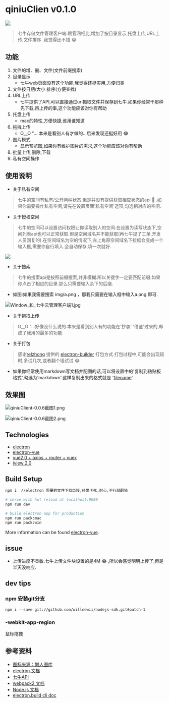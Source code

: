 # qiniuClien v0.1.0
![](http://ou62js7ck.bkt.clouddn.com/niu_128.png)
> 七牛存储文件管理客户端.跟官网相比,增加了按目录显示,托盘上传,URL上传,文件排序 .我觉得还不错 😂

## 功能
1. 文件的增、删、文件(文件前缀搜索)
2. 目录显示
    - 七牛web页面没有这个功能,我觉得还挺实用,方便归类
3. 文件按日期/大小 排序(方便查找)
3. URL上传
    - 七牛提供了API,可以直接通过url抓取文件并保存到七牛.如果你经常干那种先下载,再上传的事,这个功能应该对你有帮助
4. 托盘上传
    - mac的特性,方便快捷,谁用谁知道
5. 拖拽上传
    - O__O "… 本来是看别人有才做的...后来发现还挺好用 😂
6. 图片模式
    - 显示预览图,如果你有维护图片的需求,这个功能应该对你有帮助
7. 批量上传,删除,下载
8. 私有空间操作

## 使用说明
- 关于私有空间
> 七牛的空间有私有/公开两种状态.但是并没有提供获取相应状态的api 🤣 .如果你需要操作私有空间,请先在设置页面'私有空间'选项,勾选相对应的空间.

- 关于授权空间
> 七牛的空间可以设置访问权限让你读取别人的空间.在设置为读写状态下,空间列表api也可以正常获取.但是空间域名并不能获取(再七牛提了工单,开发人员回复的).在空间域名为空的情况下,左上角原空间域名下拉框会变成一个输入框,需要你自行填入.会自动保存,填一次就好.

![](http://obfmtiyt5.bkt.clouddn.com/img/Window_%E5%92%8C_%E4%B8%83%E7%89%9B%E4%BA%91%E7%AE%A1%E7%90%86%E5%AE%A2%E6%88%B7%E7%AB%AF.jpg)

- 关于搜索
> 七牛的搜索api是按照前缀搜索,并非模糊.所以关键字一定要匹配前缀.如果你点击了相应的目录.那么只需要输入余下的后缀.
 - 如图:如果我需要搜索  img/a.png  ，那我只需要在输入框中输入a.png 即可.

 ![Window_和_七牛云管理客户端1.jpg](http://obfmtiyt5.bkt.clouddn.com/img/Window_%E5%92%8C_%E4%B8%83%E7%89%9B%E4%BA%91%E7%AE%A1%E7%90%86%E5%AE%A2%E6%88%B7%E7%AB%AF1.jpg)

- 关于拖拽上传
> O__O "…好像没什么说的.本来是看到别人有的功能在'抄袭' '借鉴'过来的,却成了我用的最多的功能.

- 关于打包
> 感谢[relzhong](https://github.com/relzhong) 提供的 [electron-builder](https://github.com/electron-userland/electron-builder) 打包方式.打包过程中,可能会出现超时,多试几次,或者翻个墙试试 😂

- 如果你经常使用markdown写文档并配图的话,可以将设置中的'复制到粘贴板格式',勾选为'markdown'.这样复制出来的格式就是 '[filename](url)'

## 效果图
![qiniuClient-0.0.6截图1.png](http://obfmtiyt5.bkt.clouddn.com/img%2FqiniuClient-0.0.6%E6%88%AA%E5%9B%BE1.png)

![qiniuClient-0.0.6截图2.png](http://obfmtiyt5.bkt.clouddn.com/img%2FqiniuClient-0.0.6%E6%88%AA%E5%9B%BE2.png)


## Technologies
- [electron](https://github.com/electron/electron)
- [electron-vue](https://github.com/SimulatedGREG/electron-vue)
- [vue2.0 + axios + router + vuex](https://github.com/vuejs/vue)
- [iview 2.0](https://github.com/iview/iview)

## Build Setup

``` bash
npm i  //electron 需要的文件下载巨慢,经常卡死,耐心,不行就翻墙

# serve with hot reload at localhost:9080
npm run dev

# build electron app for production
npm run pack:mac
npm run pack:win
```

More information can be found [electron-vue](https://simulatedgreg.gitbooks.io/electron-vue/content/docs/npm_scripts.html).

## issue
- 上传进度不灵敏.七牛上传文件块设置的是4M 😂 ,所以会感觉明明上传了,但是半天没响应.

## dev tips
### npm 安装git分支
```shell
npm i --save git://github.com/willnewii/nodejs-sdk.git#patch-1
```

### -webkit-app-region
鼠标拖拽

## 参考资料
- [图标来源：懒人图库](http://www.lanrentuku.com/vector/animal/lansexinxianniunaibiaoqian-shiliang.html)
- [electron 文档](https://github.com/electron/electron/tree/master/docs-translations/zh-CN)
- [七牛API](https://developer.qiniu.com/kodo/api/1731/api-overview)
- [webpack2 文档](https://doc.webpack-china.org)
- [Node.js 文档](http://nodejs.cn/api/)
- [electron.build cli doc](https://www.electron.build/cli)
